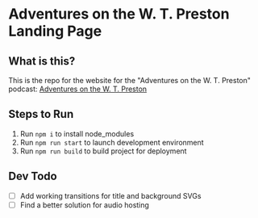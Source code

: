 # Adventures on the W. T. Preston Landing Page

## What is this?
This is the repo for the website for the "Adventures on the W. T. Preston" podcast: [Adventures on the W. T. Preston](https://wtpreston.farns.co)

## Steps to Run

1. Run `npm i` to install node_modules
2. Run `npm run start` to launch development environment
3. Run `npm run build` to build project for deployment

## Dev Todo
- [ ] Add working transitions for title and background SVGs
- [ ] Find a better solution for audio hosting